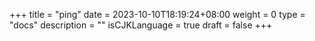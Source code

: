 +++
title = "ping"
date = 2023-10-10T18:19:24+08:00
weight = 0
type = "docs"
description = ""
isCJKLanguage = true
draft = false
+++